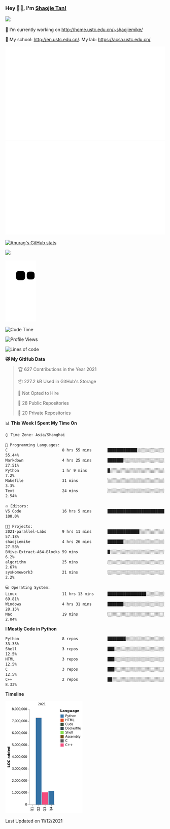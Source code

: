 

<!--
**Kirrito-k423/Kirrito-k423** is a ✨ _special_ ✨ repository because its `README.md` (this file) appears on your GitHub profile.

Here are some ideas to get you started:

- 🔭 I’m currently working on ...
- 🌱 I’m currently learning ...
- 👯 I’m looking to collaborate on ...
- 🤔 I’m looking for help with ...
- 💬 Ask me about ...
- 📫 How to reach me: ...
- 😄 Pronouns: ...
- ⚡ Fun fact: ...
-->
### Hey 👋🏽, I'm [Shaojie Tan!](http://home.ustc.edu.cn/~shaojiemike/about)

![](https://visitor-badge.glitch.me/badge?page_id=Kirrito-k423.Kirrito-k423)

🔭 I’m currently working on http://home.ustc.edu.cn/~shaojiemike/

👯 My school: http://en.ustc.edu.cn/. My lab: https://acsa.ustc.edu.cn/

![](https://github.com/Kirrito-k423/github-stats/blob/master/generated/overview.svg)
![](https://github.com/Kirrito-k423/github-stats/blob/master/generated/languages.svg)

[![Anurag's GitHub stats](https://github-readme-stats.vercel.app/api?username=Kirrito-k423&theme=flag-india&show_icons=true&hide=stars,prs,issues,contribs)](https://github.com/anuraghazra/github-readme-stats)

![](https://github-profile-summary-cards.vercel.app/api/cards/profile-details?username=Kirrito-k423&theme=vue)

![snake gif](https://github.com/Kirrito-k423/Kirrito-k423/blob/output/github-contribution-grid-snake.svg)

<!--START_SECTION:waka-->
![Code Time](http://img.shields.io/badge/Code%20Time-17%20hrs%2028%20mins-blue)

![Profile Views](http://img.shields.io/badge/Profile%20Views-123-blue)

![Lines of code](https://img.shields.io/badge/From%20Hello%20World%20I%27ve%20Written-9%20Million%20lines%20of%20code-blue)

**🐱 My GitHub Data** 

> 🏆 627 Contributions in the Year 2021
 > 
> 📦 227.2 kB Used in GitHub's Storage 
 > 
> 🚫 Not Opted to Hire
 > 
> 📜 28 Public Repositories 
 > 
> 🔑 20 Private Repositories  
 > 
📊 **This Week I Spent My Time On** 

```text
⌚︎ Time Zone: Asia/Shanghai

💬 Programming Languages: 
C                        8 hrs 55 mins       █████████████░░░░░░░░░░░░   55.44% 
Markdown                 4 hrs 25 mins       ███████░░░░░░░░░░░░░░░░░░   27.51% 
Python                   1 hr 9 mins         █░░░░░░░░░░░░░░░░░░░░░░░░   7.2% 
Makefile                 31 mins             ░░░░░░░░░░░░░░░░░░░░░░░░░   3.3% 
Text                     24 mins             ░░░░░░░░░░░░░░░░░░░░░░░░░   2.54%

🔥 Editors: 
VS Code                  16 hrs 5 mins       █████████████████████████   100.0%

🐱‍💻 Projects: 
2021-parallel-Labs       9 hrs 11 mins       ██████████████░░░░░░░░░░░   57.18% 
shaojiemike              4 hrs 26 mins       ███████░░░░░░░░░░░░░░░░░░   27.58% 
BHive-Extract-A64-Blocks 59 mins             █░░░░░░░░░░░░░░░░░░░░░░░░   6.2% 
algorithm                25 mins             ░░░░░░░░░░░░░░░░░░░░░░░░░   2.67% 
sysHomework3             21 mins             ░░░░░░░░░░░░░░░░░░░░░░░░░   2.2%

💻 Operating System: 
Linux                    11 hrs 13 mins      █████████████████░░░░░░░░   69.81% 
Windows                  4 hrs 31 mins       ███████░░░░░░░░░░░░░░░░░░   28.15% 
Mac                      19 mins             ░░░░░░░░░░░░░░░░░░░░░░░░░   2.04%

```

**I Mostly Code in Python** 

```text
Python                   8 repos             ████████░░░░░░░░░░░░░░░░░   33.33% 
Shell                    3 repos             ███░░░░░░░░░░░░░░░░░░░░░░   12.5% 
HTML                     3 repos             ███░░░░░░░░░░░░░░░░░░░░░░   12.5% 
C                        3 repos             ███░░░░░░░░░░░░░░░░░░░░░░   12.5% 
C++                      2 repos             ██░░░░░░░░░░░░░░░░░░░░░░░   8.33%

```


**Timeline**

![Chart not found](https://raw.githubusercontent.com/Kirrito-k423/Kirrito-k423/main/charts/bar_graph.png) 


 Last Updated on 11/12/2021
<!--END_SECTION:waka-->

